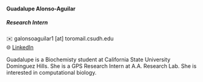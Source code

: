 #### Guadalupe Alonso-Aguilar

##### Research Intern  

✉️  galonsoaguilar1 [at] toromail.csudh.edu  
🌐 [LinkedIn](https://www.linkedin.com)  

Guadalupe is a Biochemisty student at California State University Dominguez Hills.
She is a GPS Research Intern at A.A. Research Lab.
She is interested in computational biology. 




